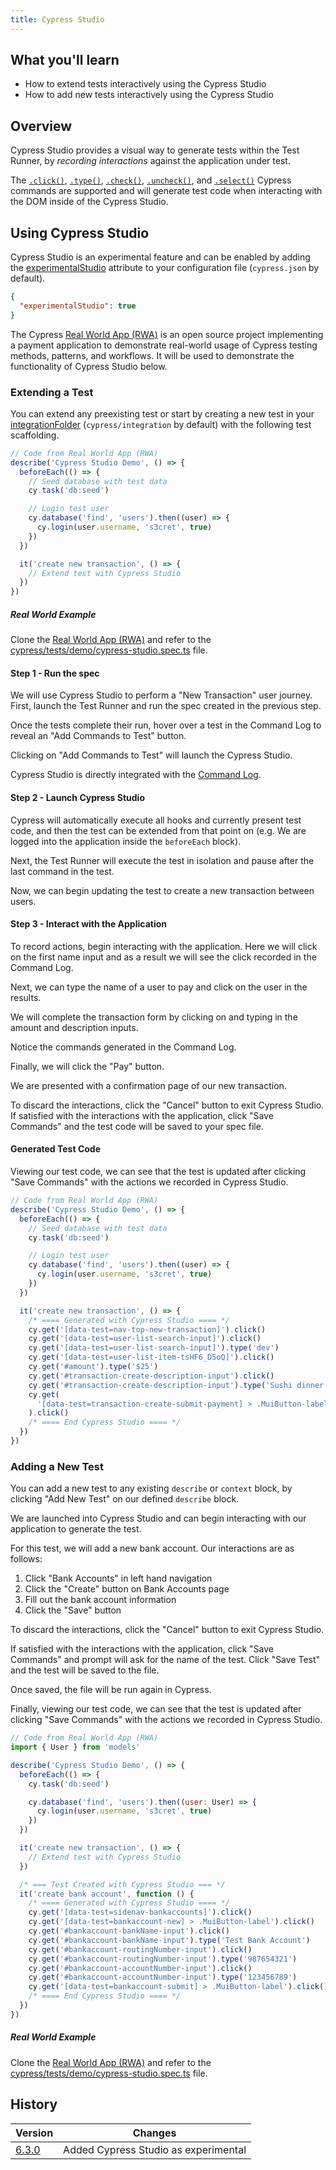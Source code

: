 ```yaml
---
title: Cypress Studio
---
```


<Alert type="info">

## <Icon name="graduation-cap"></Icon> What you'll learn

- How to extend tests interactively using the Cypress Studio
- How to add new tests interactively using the Cypress Studio

</Alert>

## Overview

Cypress Studio provides a visual way to generate tests within the Test Runner, by _recording interactions_ against the application under test.

The [`.click()`](/api/commands/click), [`.type()`](/api/commands/type), [`.check()`](/api/commands/check), [`.uncheck()`](/api/commands/uncheck), and [`.select()`](/api/commands/select) Cypress commands are supported and will generate test code when interacting with the DOM inside of the Cypress Studio.

## Using Cypress Studio

<Alert type="info">

Cypress Studio is an experimental feature and can be enabled by adding the [experimentalStudio](/guides/references/experiments) attribute to your configuration file (`cypress.json` by default).

</Alert>

```json
{
  "experimentalStudio": true
}
```

The Cypress <Icon name="github"></Icon> [Real World App (RWA)](https://github.com/cypress-io/cypress-realworld-app) is an open source project implementing a payment application to demonstrate real-world usage of Cypress testing methods, patterns, and workflows. It will be used to demonstrate the functionality of Cypress Studio below.

### Extending a Test

You can extend any preexisting test or start by creating a new test in your [integrationFolder](/guides/references/configuration#Folders-Files) (`cypress/integration` by default) with the following test scaffolding.

```js
// Code from Real World App (RWA)
describe('Cypress Studio Demo', () => {
  beforeEach(() => {
    // Seed database with test data
    cy.task('db:seed')

    // Login test user
    cy.database('find', 'users').then((user) => {
      cy.login(user.username, 's3cret', true)
    })
  })

  it('create new transaction', () => {
    // Extend test with Cypress Studio
  })
})
```

<Alert type="info">

##### <Icon name="graduation-cap"></Icon> Real World Example

Clone the <Icon name="github"></Icon> [Real World App (RWA)](https://github.com/cypress-io/cypress-realworld-app) and refer to the [cypress/tests/demo/cypress-studio.spec.ts](https://github.com/cypress-io/cypress-realworld-app/blob/develop/cypress/tests/demo/cypress-studio.spec.ts) file.

</Alert>

#### Step 1 - Run the spec

We will use Cypress Studio to perform a "New Transaction" user journey. First, launch the Test Runner and run the spec created in the previous step.

<DocsImage src="/img/guides/cypress-studio/run-spec-1.png" alt="Cypress Studio" no-border></DocsImage>

Once the tests complete their run, hover over a test in the Command Log to reveal an "Add Commands to Test" button.

Clicking on "Add Commands to Test" will launch the Cypress Studio.

<Alert type="info">

Cypress Studio is directly integrated with the [Command Log](/guides/core-concepts/test-runner#Command-Log).

</Alert>

<DocsImage src="/img/guides/cypress-studio/run-spec-2.png" alt="Cypress Studio" no-border></DocsImage>

#### Step 2 - Launch Cypress Studio

<Alert type="success">

Cypress will automatically execute all hooks and currently present test code, and then the test can be extended from that point on (e.g. We are logged into the application inside the `beforeEach` block).

</Alert>

Next, the Test Runner will execute the test in isolation and pause after the last command in the test.

<DocsImage src="/img/guides/cypress-studio/extend-new-transaction-ready.png" alt="Cypress Studio Ready" no-border></DocsImage>

Now, we can begin updating the test to create a new transaction between users.

#### Step 3 - Interact with the Application

To record actions, begin interacting with the application. Here we will click on the first name input and as a result we will see the click recorded in the Command Log.

<DocsImage src="/img/guides/cypress-studio/extend-new-transaction-user-list.png" alt="Cypress Studio Extend Test" no-border></DocsImage>

Next, we can type the name of a user to pay and click on the user in the results.

<DocsImage src="/img/guides/cypress-studio/extend-new-transaction-click-user.png" alt="Cypress Studio Extend Test" no-border></DocsImage>

We will complete the transaction form by clicking on and typing in the amount and description inputs.

<DocsImage src="/img/guides/cypress-studio/extend-new-transaction-form.png" alt="Cypress Studio Extend Test" no-border></DocsImage>

<Alert type="success">

Notice the commands generated in the Command Log.

</Alert>

Finally, we will click the "Pay" button.

<DocsImage src="/img/guides/cypress-studio/extend-new-transaction-pay.png" alt="Cypress Studio Extend Test" no-border></DocsImage>

We are presented with a confirmation page of our new transaction.

<DocsImage src="/img/guides/cypress-studio/extend-new-transaction-confirmation.png" alt="Cypress Studio Extend Test Confirmation" no-border></DocsImage>

To discard the interactions, click the "Cancel" button to exit Cypress Studio. If satisfied with the interactions with the application, click "Save Commands" and the test code will be saved to your spec file.

#### Generated Test Code

Viewing our test code, we can see that the test is updated after clicking "Save Commands" with the actions we recorded in Cypress Studio.

```js
// Code from Real World App (RWA)
describe('Cypress Studio Demo', () => {
  beforeEach(() => {
    // Seed database with test data
    cy.task('db:seed')

    // Login test user
    cy.database('find', 'users').then((user) => {
      cy.login(user.username, 's3cret', true)
    })
  })

  it('create new transaction', () => {
    /* ==== Generated with Cypress Studio ==== */
    cy.get('[data-test=nav-top-new-transaction]').click()
    cy.get('[data-test=user-list-search-input]').click()
    cy.get('[data-test=user-list-search-input]').type('dev')
    cy.get('[data-test=user-list-item-tsHF6_D5oQ]').click()
    cy.get('#amount').type('$25')
    cy.get('#transaction-create-description-input').click()
    cy.get('#transaction-create-description-input').type('Sushi dinner')
    cy.get(
      '[data-test=transaction-create-submit-payment] > .MuiButton-label'
    ).click()
    /* ==== End Cypress Studio ==== */
  })
})
```

### Adding a New Test

You can add a new test to any existing `describe` or `context` block, by clicking "Add New Test" on our defined `describe` block.

<DocsImage src="/img/guides/cypress-studio/add-test-1.png" alt="Cypress Studio Add Test" no-border></DocsImage>

We are launched into Cypress Studio and can begin interacting with our application to generate the test.

For this test, we will add a new bank account. Our interactions are as follows:

1. Click "Bank Accounts" in left hand navigation
   <DocsImage src="/img/guides/cypress-studio/add-test-2.png" alt="Cypress Studio Begin Add Test" no-border></DocsImage>
2. Click the "Create" button on Bank Accounts page
   <DocsImage src="/img/guides/cypress-studio/add-test-create.png" alt="Cypress Studio Add Test Create Bank Account" no-border></DocsImage>
3. Fill out the bank account information
   <DocsImage src="/img/guides/cypress-studio/add-test-form-complete.png" alt="Cypress Studio Add Test Complete Bank Account Form" no-border></DocsImage>
4. Click the "Save" button
   <DocsImage src="/img/guides/cypress-studio/add-test-form-saving.png" alt="Cypress Studio Add Test Saving Bank Account" no-border></DocsImage>

To discard the interactions, click the "Cancel" button to exit Cypress Studio.

If satisfied with the interactions with the application, click "Save Commands" and prompt will ask for the name of the test. Click "Save Test" and the test will be saved to the file.

<DocsImage src="/img/guides/cypress-studio/add-test-save-test.png" alt="Cypress Studio Add Test Completed Run" no-border></DocsImage>

Once saved, the file will be run again in Cypress.

<DocsImage src="/img/guides/cypress-studio/add-test-final.png" alt="Cypress Studio Add Test Completed Run" no-border></DocsImage>

Finally, viewing our test code, we can see that the test is updated after clicking "Save Commands" with the actions we recorded in Cypress Studio.

```js
// Code from Real World App (RWA)
import { User } from 'models'

describe('Cypress Studio Demo', () => {
  beforeEach(() => {
    cy.task('db:seed')

    cy.database('find', 'users').then((user: User) => {
      cy.login(user.username, 's3cret', true)
    })
  })

  it('create new transaction', () => {
    // Extend test with Cypress Studio
  })

  /* === Test Created with Cypress Studio === */
  it('create bank account', function () {
    /* ==== Generated with Cypress Studio ==== */
    cy.get('[data-test=sidenav-bankaccounts]').click()
    cy.get('[data-test=bankaccount-new] > .MuiButton-label').click()
    cy.get('#bankaccount-bankName-input').click()
    cy.get('#bankaccount-bankName-input').type('Test Bank Account')
    cy.get('#bankaccount-routingNumber-input').click()
    cy.get('#bankaccount-routingNumber-input').type('987654321')
    cy.get('#bankaccount-accountNumber-input').click()
    cy.get('#bankaccount-accountNumber-input').type('123456789')
    cy.get('[data-test=bankaccount-submit] > .MuiButton-label').click()
    /* ==== End Cypress Studio ==== */
  })
})
```

<Alert type="info">

##### <Icon name="graduation-cap"></Icon> Real World Example

Clone the <Icon name="github"></Icon> [Real World App (RWA)](https://github.com/cypress-io/cypress-realworld-app) and refer to the [cypress/tests/demo/cypress-studio.spec.ts](https://github.com/cypress-io/cypress-realworld-app/blob/develop/cypress/tests/demo/cypress-studio.spec.ts) file.

</Alert>

## History

| Version                                     | Changes                              |
| ------------------------------------------- | ------------------------------------ |
| [6.3.0](/guides/references/changelog#6-3-0) | Added Cypress Studio as experimental |

